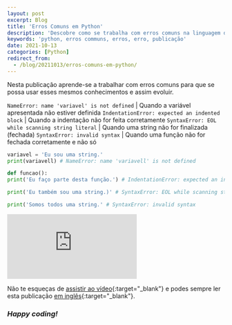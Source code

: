 ```yaml
---
layout: post
excerpt: Blog
title: 'Erros Comuns em Python'
description: 'Descobre como se trabalha com erros comuns na linguagem de programação Python. Obtém respostas às tuas dúvidas com a teoria e os exemplos apresentados.'
keywords: 'python, erros communs, erros, erro, publicação'
date: 2021-10-13
categories: [Python]
redirect_from:
  - /blog/20211013/erros-comuns-em-python/
---
```


Nesta publicação aprende-se a trabalhar com erros comuns para que se possa usar esses mesmos conhecimentos e assim evoluir.

`NameError: name 'variavel' is not defined` | Quando a variável apresentada não estiver definida
`IndentationError: expected an indented block` | Quando a indentação não for feita corretamente
`SyntaxError: EOL while scanning string literal` | Quando uma string não for finalizada (fechada)
`SyntaxError: invalid syntax` | Quando uma função não for fechada corretamente e não só

```python
variavel = 'Eu sou uma string.'
print(variavell) # NameError: name 'variavell' is not defined

def funcao():
print('Eu faço parte desta função.') # IndentationError: expected an indented block

print('Eu também sou uma string.)' # SyntaxError: EOL while scanning string literal

print('Somos todos uma string.' # SyntaxError: invalid syntax
```

<div class="video-container">
  <iframe src="https://www.youtube.com/embed/k9s22aFgo9s" frameborder="0" allowfullscreen></iframe>
</div>

Não te esqueças de [assistir ao vídeo](https://youtu.be/k9s22aFgo9s){:target="\_blank"} e podes sempre ler esta publicação [em inglês](https://nelsonsilvadev.com/blog/common-mistakes-in-python/){:target="\_blank"}.

### _Happy coding!_
